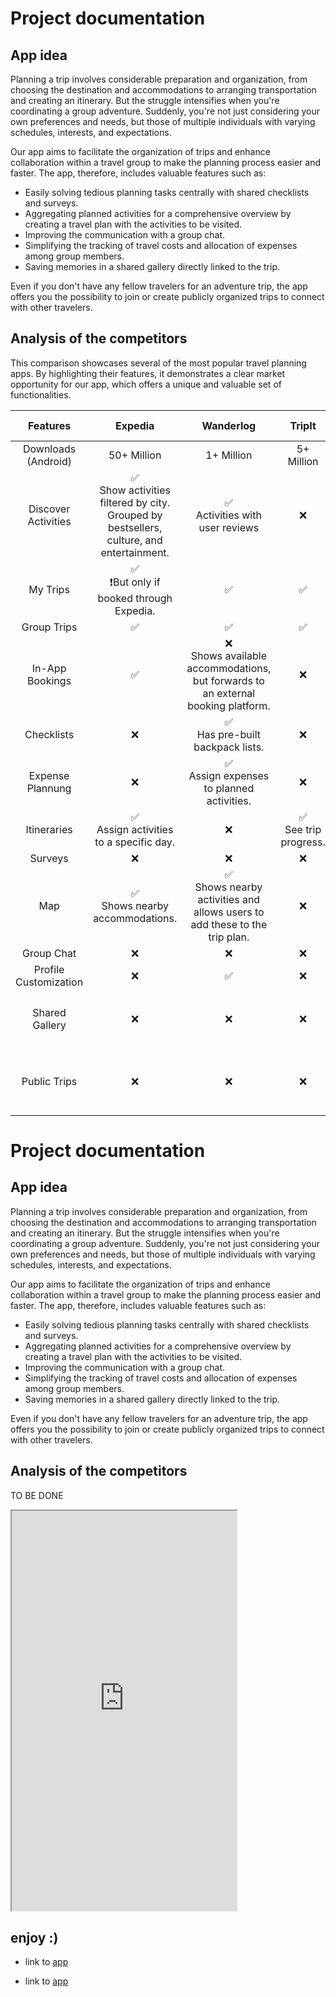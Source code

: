 <link rel="stylesheet" href="assets/extra_styles.css" />

# Project documentation

## App idea

Planning a trip involves considerable preparation and organization, from choosing the destination and accommodations to arranging transportation and creating an itinerary. But the struggle intensifies when you're coordinating a group adventure. Suddenly, you're not just considering your own preferences and needs, but those of multiple individuals with varying schedules, interests, and expectations. 

Our app aims to facilitate the organization of trips and enhance collaboration within a travel group to make the planning process easier and faster. The app, therefore, includes valuable features such as:

- Easily solving tedious planning tasks centrally with shared checklists and surveys.
- Aggregating planned activities for a comprehensive overview by creating a travel plan with the activities to be visited.
- Improving the communication with a group chat.
- Simplifying the tracking of travel costs and allocation of expenses among group members.
- Saving memories in a shared gallery directly linked to the trip.

Even if you don't have any fellow travelers for an adventure trip, the app offers you the possibility to join or create publicly organized trips to connect with other travelers.


## Analysis of the competitors

This comparison showcases several of the most popular travel planning apps. By highlighting their features, it demonstrates a clear market opportunity for our app, which offers a unique and valuable set of functionalities.

| Features | Expedia | Wanderlog | TripIt | Going Solo | Our App |
| :------: | :---------: | :------: | :------: | :------: | :------: |
| Downloads (Android) | 50+ Million | 1+ Million | 5+ Million | 10+ Thousand | - |
| Discover Activities | ✅<br>Show activities filtered by city. Grouped by bestsellers, culture, and entertainment. | ✅<br>Activities with user reviews | ❌ | ❌ | ✅ |
| My Trips  | ✅<br>❗But only if booked through Expedia. | ✅ | ✅ | ✅ | ✅ |
| Group Trips | ✅ | ✅ | ✅ | ✅ | ✅ |
| In-App Bookings | ✅ | ❌<br>Shows available accommodations, but forwards to an external booking platform. | ❌ | ❌ | ❌ |
| Checklists | ❌ | ✅<br>Has pre-built backpack lists. | ❌ | ❌ | ✅ |
| Expense Plannung | ❌ | ✅<br>Assign expenses to planned activities. | ❌ | ❌ | ✅ |
| Itineraries | ✅<br>Assign activities to a specific day. | ❌ | ✅<br>See trip progress. | ❌ | ✅ |
| Surveys | ❌ | ❌ | ❌ | ❌ | ✅ |
| Map | ✅<br>Shows nearby accommodations. | ✅<br>Shows nearby activities and allows users to add these to the trip plan. | ❌ | ❌ | ✅ |
| Group Chat | ❌ | ❌ | ❌ | ✅ | ✅ |
| Profile Customization | ❌ | ✅ | ❌ | ✅ | ✅ |
| Shared Gallery | ❌ | ❌ | ❌ | ✅<br>❗Only through chat. | ✅ |
| Public Trips | ❌ | ❌ | ❌ | ✅<br> Private and public trips. | ✅ |
# Project documentation

## App idea

Planning a trip involves considerable preparation and organization, from choosing the destination and accommodations to arranging transportation and creating an itinerary. But the struggle intensifies when you're coordinating a group adventure. Suddenly, you're not just considering your own preferences and needs, but those of multiple individuals with varying schedules, interests, and expectations. 

Our app aims to facilitate the organization of trips and enhance collaboration within a travel group to make the planning process easier and faster. The app, therefore, includes valuable features such as:

- Easily solving tedious planning tasks centrally with shared checklists and surveys.
- Aggregating planned activities for a comprehensive overview by creating a travel plan with the activities to be visited.
- Improving the communication with a group chat.
- Simplifying the tracking of travel costs and allocation of expenses among group members.
- Saving memories in a shared gallery directly linked to the trip.

Even if you don't have any fellow travelers for an adventure trip, the app offers you the possibility to join or create publicly organized trips to connect with other travelers.


## Analysis of the competitors

TO BE DONE

<div class="mobile-frame">
<iframe src="https://hcimo4x-grey-trapp-hci-trapp-hci-lab-studi-sose2-e6afe3a1eb2adc.h-da.io/app/" style="width:360px; height: 640px;" seamless></iframe>
</div>

## enjoy :)

- link to [app](https://hci-lab-stud-base-hci-trapp-b7d28e4b4e3781a4348b8736851ad75af0d.h-da.io/app/)

- link to [app](https://hci-lab-stud-base-hci-trapp-b7d28e4b4e3781a4348b8736851ad75af0d.h-da.io/app/)

